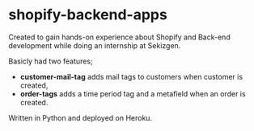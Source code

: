 # shopify-backend-apps
Created to gain hands-on experience about Shopify and Back-end development while doing an internship at Sekizgen.

Basicly had two features;
* **customer-mail-tag** adds mail tags to customers when customer is created,
* **order-tags** adds a time period tag and a metafield when an order is created.

Written in Python and deployed on Heroku.
